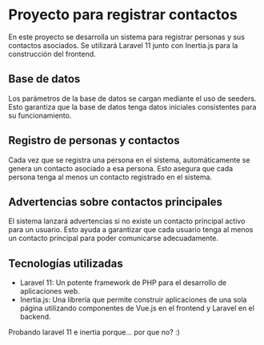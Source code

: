 # Proyecto para registrar contactos

En este proyecto se desarrolla un sistema para registrar personas y sus contactos asociados. Se utilizará Laravel 11 junto con Inertia.js para la construcción del frontend.

## Base de datos

Los parámetros de la base de datos se cargan mediante el uso de seeders. Esto garantiza que la base de datos tenga datos iniciales consistentes para su funcionamiento.

## Registro de personas y contactos

Cada vez que se registra una persona en el sistema, automáticamente se genera un contacto asociado a esa persona. Esto asegura que cada persona tenga al menos un contacto registrado en el sistema.

## Advertencias sobre contactos principales

El sistema lanzará advertencias si no existe un contacto principal activo para un usuario. Esto ayuda a garantizar que cada usuario tenga al menos un contacto principal para poder comunicarse adecuadamente.

## Tecnologías utilizadas

- Laravel 11: Un potente framework de PHP para el desarrollo de aplicaciones web.
- Inertia.js: Una librería que permite construir aplicaciones de una sola página utilizando componentes de Vue.js en el frontend y Laravel en el backend.

Probando laravel 11 e inertia porque... por que no? :)
